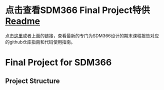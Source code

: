 # 点击查看SDM366 Final Project特供[Readme](readme-cn.md)

点击[这里](readme-cn.md)或者上面的链接，查看最新的专门为SDM366设计的期末课程报告对应的github仓库指南和代码使用指南。

# Final Project for SDM366

## Project Structure

